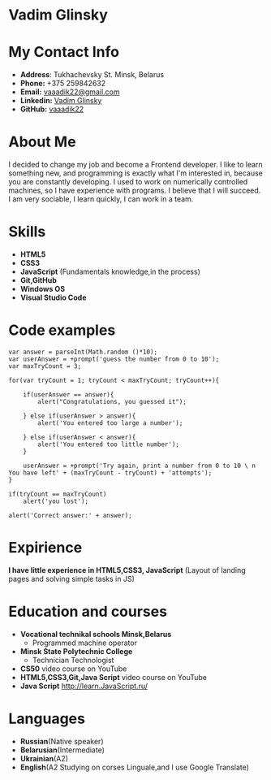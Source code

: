 # Vadim Glinsky

# My Contact Info

* __Address__: Tukhachevsky St. Minsk, Belarus
* __Phone:__ +375 259842632
* __Email:__ vaaadik22@gmail.com
* __Linkedin:__ [Vadim Glinsky](https://www.linkedin.com/feed/)
* __GitHub:__ [vaaadik22](https://github.com/vaaadik22)

# About Me

I decided to change my job and become a Frontend developer. I like to learn something new, and programming is exactly what I'm interested in, because you are constantly developing. I used to work on numerically controlled machines, so I have experience with programs. I believe that I will succeed. I am very sociable, I learn quickly, I can work in a team.

# Skills

* __HTML5__
* __CSS3__
* __JavaScript__ (Fundamentals knowledge,in the process)
* __Git,GitHub__
* __Windows OS__
* __Visual Studio Code__

# Code examples

```
var answer = parseInt(Math.random ()*10);
var userAnswer = +prompt('guess the number from 0 to 10');
var maxTryCount = 3;

for(var tryCount = 1; tryCount < maxTryCount; tryCount++){

    if(userAnswer == answer){
        alert("Congratulations, you guessed it");
       
    } else if(userAnswer > answer){
        alert('You entered too large a number');

    } else if(userAnswer < answer){
        alert('You entered too little number');  
    }

    userAnswer = +prompt('Try again, print a number from 0 to 10 \ n You have left' + (maxTryCount - tryCount) + 'attempts');
}

if(tryCount == maxTryCount)
    alert('you lost');

alert('Correct answer:' + answer);

```

# Expirience

__I have little experience in HTML5,CSS3, JavaScript__ (Layout of landing pages and solving simple tasks in JS)

# Education and courses

* __Vocational technikal schools Minsk,Belarus__
    * Programmed machine operator
* __Minsk State Polytechnic College__
  * Technician Technologist
* __CS50__ video course on YouTube
* __HTML5,CSS3,Git,Java Script__ video course on YouTube
* __Java Script__ http://learn.JavaScript.ru/
  
# Languages

* __Russian__(Native speaker)
* __Belarusian__(Intermediate)
* __Ukrainian__(A2)
* __English__(A2 Studying on corses Linguale,and I use Google Translate)

